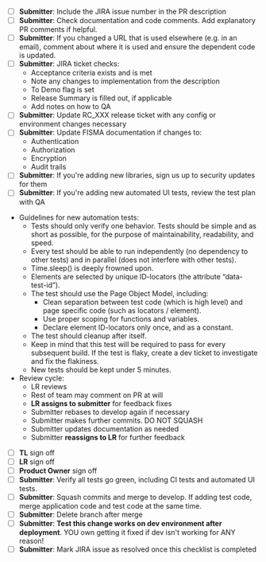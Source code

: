 - [ ] **Submitter**: Include the JIRA issue number in the PR description
- [ ] **Submitter**: Check documentation and code comments. Add explanatory PR comments if helpful.
- [ ] **Submitter**: If you changed a URL that is used elsewhere (e.g. in an email), comment about where it is used and ensure the dependent code is updated.
- [ ] **Submitter**: JIRA ticket checks:
  * Acceptance criteria exists and is met
  * Note any changes to implementation from the description
  * To Demo flag is set
  * Release Summary is filled out, if applicable
  * Add notes on how to QA
- [ ] **Submitter**: Update RC_XXX release ticket with any config or environment changes necessary
- [ ] **Submitter**: Update FISMA documentation if changes to:
  * Authentication
  * Authorization
  * Encryption
  * Audit trails
- [ ] **Submitter**: If you're adding new libraries, sign us up to security updates for them
- [ ] **Submitter**: If you're adding new automated UI tests, review the test plan with QA
* Guidelines for new automation tests:
  * Tests should only verify one behavior. Tests should be simple and as short as possible, for the purpose of maintainability, readability, and speed.
  * Every test should be able to run independently (no dependency to other tests) and in parallel (does not interfere with other tests).
  * Time.sleep() is deeply frowned upon.
  * Elements are selected by unique ID-locators (the attribute “data-test-id”).
  * The test should use the Page Object Model, including:
    * Clean separation between test code (which is high level) and page specific code (such as locators / element).
    * Use proper scoping for functions and variables.
    * Declare element ID-locators only once, and as a constant.
  * The test should cleanup after itself.
  * Keep in mind that this test will be required to pass for every subsequent build. If the test is flaky, create a dev ticket to investigate and fix the flakiness.
  * New tests should be kept under 5 minutes.
* Review cycle:
  * LR reviews
  * Rest of team may comment on PR at will
  * **LR assigns to submitter** for feedback fixes
  * Submitter rebases to develop again if necessary
  * Submitter makes further commits. DO NOT SQUASH
  * Submitter updates documentation as needed
  * Submitter **reassigns to LR** for further feedback
- [ ] **TL** sign off
- [ ] **LR** sign off
- [ ] **Product Owner** sign off
- [ ] **Submitter**: Verify all tests go green, including CI tests and automated UI tests.
- [ ] **Submitter**: Squash commits and merge to develop. If adding test code, merge application code and test code at the same time.
- [ ] **Submitter**: Delete branch after merge
- [ ] **Submitter**: **Test this change works on dev environment after deployment**. YOU own getting it fixed if dev isn't working for ANY reason!
- [ ] **Submitter**: Mark JIRA issue as resolved once this checklist is completed
